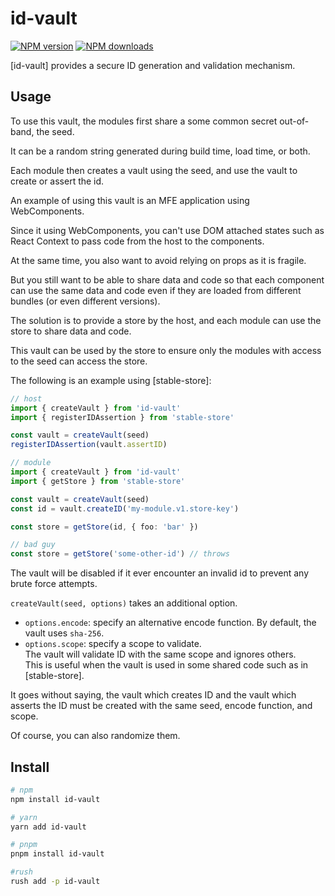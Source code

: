 # id-vault

[![NPM version][npm-image]][npm-url]
[![NPM downloads][downloads-image]][npm-url]

[id-vault] provides a secure ID generation and validation mechanism.

## Usage

To use this vault,
the modules first share a some common secret out-of-band, the seed.

It can be a random string generated during build time, load time, or both.

Each module then creates a vault using the seed,
and use the vault to create or assert the id.

An example of using this vault is an MFE application using WebComponents.

Since it using WebComponents,
you can't use DOM attached states such as React Context to pass code from the host to the components.

At the same time, you also want to avoid relying on props as it is fragile.

But you still want to be able to share data and code so that each component can use the same data and code even if they are loaded from different bundles (or even different versions).

The solution is to provide a store by the host,
and each module can use the store to share data and code.

This vault can be used by the store to ensure only the modules with access to the seed can access the store.

The following is an example using [stable-store]:

```ts
// host
import { createVault } from 'id-vault'
import { registerIDAssertion } from 'stable-store'

const vault = createVault(seed)
registerIDAssertion(vault.assertID)

// module
import { createVault } from 'id-vault'
import { getStore } from 'stable-store'

const vault = createVault(seed)
const id = vault.createID('my-module.v1.store-key')

const store = getStore(id, { foo: 'bar' })

// bad guy
const store = getStore('some-other-id') // throws
```

The vault will be disabled if it ever encounter an invalid id to prevent any brute force attempts.

`createVault(seed, options)` takes an additional option.

- `options.encode`: specify an alternative encode function. By default, the vault uses `sha-256`.
- `options.scope`: specify a scope to validate.\
  The vault will validate ID with the same scope and ignores others.\
  This is useful when the vault is used in some shared code such as in [stable-store].

It goes without saying,
the vault which creates ID and the vault which asserts the ID must be created with the same seed, encode function, and scope.

Of course, you can also randomize them.

## Install

```sh
# npm
npm install id-vault

# yarn
yarn add id-vault

# pnpm
pnpm install id-vault

#rush
rush add -p id-vault
```

[downloads-image]: https://img.shields.io/npm/dm/unional/id-vault.svg?style=flat
[npm-image]: https://img.shields.io/npm/v/unional/id-vault.svg?style=flat
[npm-url]: https://npmjs.org/package/unional/id-vault

